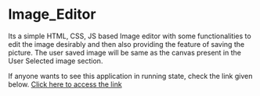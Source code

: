 # Image_Editor
Its a simple HTML, CSS, JS based Image editor with some functionalities to edit the image desirably and then also providing the feature of saving the picture. 
The user saved image will be same as the canvas present in the User Selected image section.

If anyone wants to see this application in running state, check the link given below.
[Click here to access the link](https://image-editor-orpin.vercel.app/)
